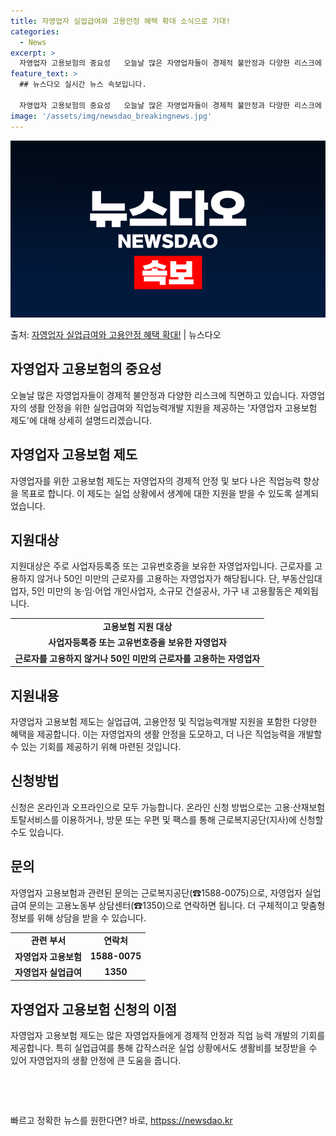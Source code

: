 ```yaml
---
title: 자영업자 실업급여와 고용안정 혜택 확대 소식으로 기대!
categories:
  - News
excerpt: >
  자영업자 고용보험의 중요성   오늘날 많은 자영업자들이 경제적 불안정과 다양한 리스크에 직면하고 있습니다. …
feature_text: >
  ## 뉴스다오 실시간 뉴스 속보입니다.

  자영업자 고용보험의 중요성   오늘날 많은 자영업자들이 경제적 불안정과 다양한 리스크에 직면하고 있습니다. …
image: '/assets/img/newsdao_breakingnews.jpg'
---
```


![뉴스다오 속보](/assets/img/newsdao_breakingnews.jpg)

<p>출처: <a href="httpss://newsdao.kr/4736" rel="dofollow">자영업자 실업급여와 고용안정 혜택 확대!</a> | 뉴스다오</p>

<h2 data-ke-size="size26">자영업자 고용보험의 중요성</h2>
<p data-ke-size="size16">오늘날 많은 자영업자들이 경제적 불안정과 다양한 리스크에 직면하고 있습니다. 자영업자의 생활 안정을 위한 실업급여와 직업능력개발 지원을 제공하는 '자영업자 고용보험 제도'에 대해 상세히 설명드리겠습니다.</p>

<h2 data-ke-size="size26">자영업자 고용보험 제도</h2>
<p data-ke-size="size16">자영업자를 위한 고용보험 제도는 자영업자의 경제적 안정 및 보다 나은 직업능력 향상을 목표로 합니다. 이 제도는 실업 상황에서 생계에 대한 지원을 받을 수 있도록 설계되었습니다.</p>

<h2 data-ke-size="size26">지원대상</h2>
<p data-ke-size="size16">지원대상은 주로 사업자등록증 또는 고유번호증을 보유한 자영업자입니다. 근로자를 고용하지 않거나 50인 미만의 근로자를 고용하는 자영업자가 해당됩니다. 단, 부동산임대업자, 5인 미만의 농·임·어업 개인사업자, 소규모 건설공사, 가구 내 고용활동은 제외됩니다.</p>

<table>
	<tr>
		<td style="text-align: center; height: 17px;"><b>고용보험 지원 대상</b></td>
	</tr>
	<tr>
		<td style="text-align: center; height: 17px;"><b>사업자등록증 또는 고유번호증을 보유한 자영업자</b></td>
	</tr>
	<tr>
		<td style="text-align: center; height: 17px;"><b>근로자를 고용하지 않거나 50인 미만의 근로자를 고용하는 자영업자</b></td>
	</tr>
</table>

<h2 data-ke-size="size26">지원내용</h2>
<p data-ke-size="size16">자영업자 고용보험 제도는 실업급여, 고용안정 및 직업능력개발 지원을 포함한 다양한 혜택을 제공합니다. 이는 자영업자의 생활 안정을 도모하고, 더 나은 직업능력을 개발할 수 있는 기회를 제공하기 위해 마련된 것입니다.</p>

<h2 data-ke-size="size26">신청방법</h2>
<p data-ke-size="size16">신청은 온라인과 오프라인으로 모두 가능합니다. 온라인 신청 방법으로는 고용·산재보험 토탈서비스를 이용하거나, 방문 또는 우편 및 팩스를 통해 근로복지공단(지사)에 신청할 수도 있습니다.</p>

<h2 data-ke-size="size26">문의</h2>
<p data-ke-size="size16">자영업자 고용보험과 관련된 문의는 근로복지공단(☎1588-0075)으로, 자영업자 실업급여 문의는 고용노동부 상담센터(☎1350)으로 연락하면 됩니다. 더 구체적이고 맞춤형 정보를 위해 상담을 받을 수 있습니다.</p>

<table>
	<tr>
		<td style="text-align: center; height: 17px;"><b>관련 부서</b></td>
		<td style="text-align: center; height: 17px;"><b>연락처</b></td>
	</tr>
	<tr>
		<td style="text-align: center; height: 17px;"><b>자영업자 고용보험</b></td>
		<td style="text-align: center; height: 17px;"><b>1588-0075</b></td>
	</tr>
	<tr>
		<td style="text-align: center; height: 17px;"><b>자영업자 실업급여</b></td>
		<td style="text-align: center; height: 17px;"><b>1350</b></td>
	</tr>
</table>

<h2 data-ke-size="size26">자영업자 고용보험 신청의 이점</h2>
<p data-ke-size="size16">자영업자 고용보험 제도는 많은 자영업자들에게 경제적 안정과 직업 능력 개발의 기회를 제공합니다. 특히 실업급여를 통해 갑작스러운 실업 상황에서도 생활비를 보장받을 수 있어 자영업자의 생활 안정에 큰 도움을 줍니다.</p>

<p data-ke-size="size16">&nbsp;</p>

<p data-ke-size="size16">&nbsp;</p> 

빠르고 정확한 뉴스를 원한다면? 바로, <a href="httpss://newsdao.kr" rel="dofollow">httpss://newsdao.kr</a>


